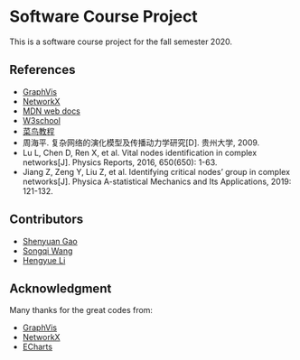 # Software Course Project

This is a software course project for the fall semester 2020.


## References

- [GraphVis](http://networkrepository.com/graphvis.php)
- [NetworkX](http://networkx.github.io/)
- [MDN web docs](https://developer.mozilla.org/zh-CN/)
- [W3school](https://www.w3school.com.cn/index.html)
- [菜鸟教程](https://www.runoob.com/)
- 周海平. 复杂网络的演化模型及传播动力学研究[D]. 贵州大学, 2009.
- Lu L, Chen D, Ren X, et al. Vital nodes identification in complex networks[J]. Physics Reports, 2016, 650(650): 1-63.
- Jiang Z, Zeng Y, Liu Z, et al. Identifying critical nodes’ group in complex networks[J]. Physica A-statistical Mechanics and Its Applications, 2019: 121-132.

## Contributors

- [Shenyuan Gao](https://gsy00517.github.io/)
- [Songqi Wang](https://github.com/MichaelWang0127)
- [Hengyue Li](https://github.com/YueLester)

## Acknowledgment

Many thanks for the great codes from:

-  [GraphVis](https://gitee.com/baopengdu/GraphVis)
-  [NetworkX](https://github.com/networkx/networkx)
-  [ECharts](https://echarts.apache.org/zh/index.html)

